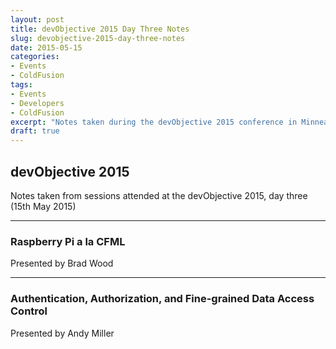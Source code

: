 ```yaml
---
layout: post
title: devObjective 2015 Day Three Notes
slug: devobjective-2015-day-three-notes
date: 2015-05-15
categories:
- Events
- ColdFusion
tags:
- Events
- Developers
- ColdFusion
excerpt: "Notes taken during the devObjective 2015 conference in Minneapolis, Friday 15th May 2015."
draft: true
---
```


## devObjective 2015

Notes taken from sessions attended at the devObjective 2015, day three (15th May 2015)

---

### Raspberry Pi a la CFML

Presented by Brad Wood



---

### Authentication, Authorization, and Fine-grained Data Access Control

Presented by Andy Miller
